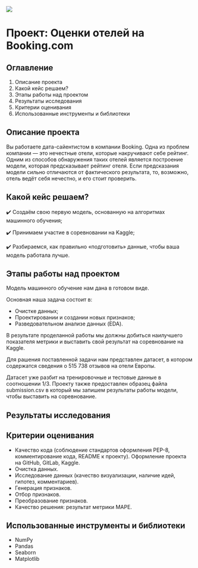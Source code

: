 <img src= https://yur-gazeta.ru/wp-content/uploads/2022/05/scale_1200-4.png](https://gitlab.com/uploads/-/system/project/avatar/30915221/252_booking_logo.jpg>

# Проект: Оценки отелей на Booking.com

## Оглавление
1. Описание проекта
2. Какой кейс решаем?
3. Этапы работы над проектом
4. Результаты исследования
5. Критерии оценивания
6. Использованные инструменты и библиотеки 

## Описание проекта
Вы работаете дата-сайентистом в компании Booking. Одна из проблем компании — это нечестные отели, которые накручивают себе рейтинг. Одним из способов обнаружения таких отелей является построение модели, которая предсказывает рейтинг отеля. Если предсказания модели сильно отличаются от фактического результата, то, возможно, отель ведёт себя нечестно, и его стоит проверить.


## Какой кейс решаем?
✔️ Создаём свою первую модель, основанную на алгоритмах машинного обучения;

✔️ Принимаем участие в соревновании на Kaggle;

✔️ Разбираемся,  как правильно «подготовить» данные, чтобы ваша модель работала лучше.

## Этапы работы над проектом

Модель машинного обучение нам дана в готовом виде.

Основная наша задача состоит в:

* Очистке данных;
* Проектировании  и создании новых признаков;
* Разведовательном анализе данных (EDA).

В результате проделанной работы мы должны добиться наилучшего показателя метрики и выставить свой результат на соревнование на Kaggle.

Для рашения поставленной задачи нам представлен датасет, в котором содержатся сведения о 515 738 отзывов на отели Европы.

Датасет уже разбит на тренировочные и тестовые данные в соотношении 1/3. Проекту также предоставлен образец файла submission.csv в который мы запишем результаты работы модели, чтобы выставить на соревнование.

## Результаты исследования

## Критерии оценивания

* Качество кода (соблюдение стандартов оформления PEP-8, комментирование кода, README к проекту). Оформление проекта на GitHub, GitLab, Kaggle.
* Очистка данных.
* Исследование данных (качество визуализации, наличие идей, гипотез, комментариев).
* Генерация признаков.
* Отбор признаков.
* Преобразование признаков.
* Качество решения: результат метрики MAPE.

## Использованные инструменты и библиотеки 

* NumPy
* Pandas
* Seaborn
* Matplotlib



